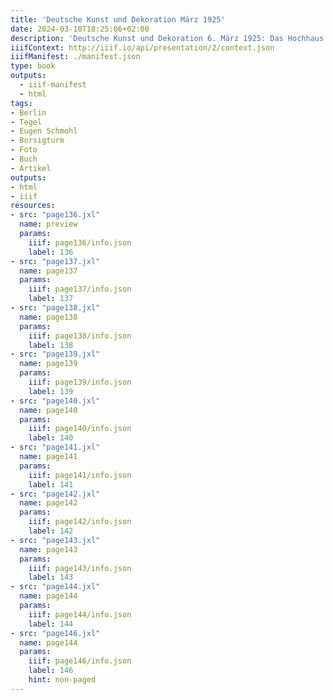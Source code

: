 ```yaml
---
title: 'Deutsche Kunst und Dekoration März 1925'
date: 2024-03-10T18:25:06+02:00
description: 'Deutsche Kunst und Dekoration 6. März 1925: Das Hochhaus der Borsigwerke in Tegel'
iiifContext: http://iiif.io/api/presentation/2/context.json
iiifManifest: ./manifest.json
type: book
outputs:
  - iiif-manifest
  - html
tags:
- Berlin
- Tegel
- Eugen Schmohl
- Borsigturm
- Foto
- Buch
- Artikel
outputs:
- html
- iiif
resources:
- src: "page136.jxl"
  name: preview
  params:
    iiif: page136/info.json
    label: 136
- src: "page137.jxl"
  name: page137
  params:
    iiif: page137/info.json
    label: 137
- src: "page138.jxl"
  name: page138
  params:
    iiif: page138/info.json
    label: 138
- src: "page139.jxl"
  name: page139
  params:
    iiif: page139/info.json
    label: 139
- src: "page140.jxl"
  name: page140
  params:
    iiif: page140/info.json
    label: 140
- src: "page141.jxl"
  name: page141
  params:
    iiif: page141/info.json
    label: 141
- src: "page142.jxl"
  name: page142
  params:
    iiif: page142/info.json
    label: 142
- src: "page143.jxl"
  name: page143
  params:
    iiif: page143/info.json
    label: 143
- src: "page144.jxl"
  name: page144
  params:
    iiif: page144/info.json
    label: 144
- src: "page146.jxl"
  name: page144
  params:
    iiif: page146/info.json
    label: 146
    hint: non-paged
---
```

